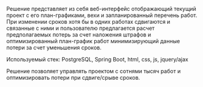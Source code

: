 Решение представляет из себя веб-интерфейс отображающий текущий проект с его план-графиками, вехи и запланированный перечень работ. При изменении сроков хотя бы в одних работах сдвигаются и связанные с ними и пользователю предлагается расчет предполагаемых потерь за счет наложения штрафов и оптимизированный план-график работ минимизирующий данные потери за счет уменьшения сроков. 

Используемый стек: PostgreSQL, Spring Boot, html, css, js, jquery/ajax

Решение позволяет управлять проектом с сотнями тысяч работ и оптимизировать потери при сдвиге/срыве сроков.
